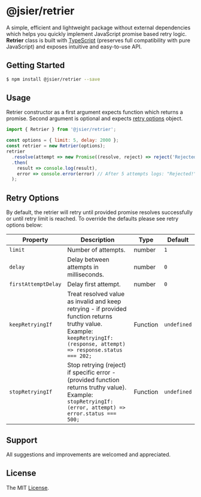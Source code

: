 # @jsier/retrier
A simple, efficient and lightweight package without external dependencies which helps you quickly implement JavaScript promise based retry logic. **Retrier** class is built with [TypeScript](http://www.typescriptlang.org/) (preserves full compatibility with pure JavaScript) and exposes intuitive and easy-to-use API. 


## Getting Started
```bash
$ npm install @jsier/retrier --save
```

## Usage
Retrier constructor as a first argument expects function which returns a promise. Second argument is optional and expects [retry options](#retry-options) object.

```javascript
import { Retrier } from '@jsier/retrier';

const options = { limit: 5, delay: 2000 };
const retrier = new Retrier(options);
retrier
  .resolve(attempt => new Promise((resolve, reject) => reject('Rejected!')))
  .then(
    result => console.log(result),
    error => console.error(error) // After 5 attempts logs: "Rejected!"
  );
```

## Retry Options
By default, the retrier will retry until provided promise resolves successfully or until retry limit is reached. To override the defaults please see retry options below:

Property | Description | Type | Default
--- | --- | --- | ---
`limit` | Number of attempts. | number | `1`
`delay` | Delay between attempts in milliseconds. | number | `0`
`firstAttemptDelay` | Delay first attempt. | number | `0`
`keepRetryingIf` | Treat resolved value as invalid and keep retrying - if provided function returns truthy value. Example: `keepRetryingIf: (response, attempt) => response.status === 202;` | Function | `undefined`
`stopRetryingIf` | Stop retrying (reject) if specific error - (provided function returns truthy value). Example: `stopRetryingIf: (error, attempt) => error.status === 500;` | Function | `undefined`


## Support
All suggestions and improvements are welcomed and appreciated.


## License
The MIT [License](https://github.com/seidme/jsier/blob/master/LICENSE).
